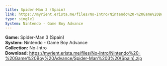 ```yaml
---
title: Spider-Man 3 (Spain)
link: https://myrient.erista.me/files/No-Intro/Nintendo%20-%20Game%20Boy%20Advance/Spider-Man%203%20(Spain).zip
type: single1
System: Nintendo - Game Boy Advance
---
```

<b>Game:</b> Spider-Man 3 (Spain)<br>
<b>System:</b> Nintendo - Game Boy Advance<br>
<b>Collection:</b> No-Intro<br>
<b>Download:</b> https://myrient.erista.me/files/No-Intro/Nintendo%20-%20Game%20Boy%20Advance/Spider-Man%203%20(Spain).zip